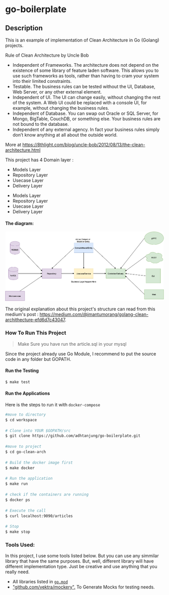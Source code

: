 # go-boilerplate

## Description

This is an example of implementation of Clean Architecture in Go (Golang) projects.

Rule of Clean Architecture by Uncle Bob

- Independent of Frameworks. The architecture does not depend on the existence of some library of feature laden software. This allows you to use such frameworks as tools, rather than having to cram your system into their limited constraints.
- Testable. The business rules can be tested without the UI, Database, Web Server, or any other external element.
- Independent of UI. The UI can change easily, without changing the rest of the system. A Web UI could be replaced with a console UI, for example, without changing the business rules.
- Independent of Database. You can swap out Oracle or SQL Server, for Mongo, BigTable, CouchDB, or something else. Your business rules are not bound to the database.
- Independent of any external agency. In fact your business rules simply don’t know anything at all about the outside world.

More at https://8thlight.com/blog/uncle-bob/2012/08/13/the-clean-architecture.html

This project has  4 Domain layer :
 * Models Layer
 * Repository Layer
 * Usecase Layer
 * Delivery Layer

- Models Layer
- Repository Layer
- Usecase Layer
- Delivery Layer

#### The diagram:

![golang clean architecture](https://github.com/adhtanjung/go-boilerplate/raw/master/clean-arch.png)

The original explanation about this project's structure can read from this medium's post : https://medium.com/@imantumorang/golang-clean-archithecture-efd6d7c43047.

### How To Run This Project

> Make Sure you have run the article.sql in your mysql

Since the project already use Go Module, I recommend to put the source code in any folder but GOPATH.

#### Run the Testing

```bash
$ make test
```

#### Run the Applications

Here is the steps to run it with `docker-compose`

```bash
#move to directory
$ cd workspace

# Clone into YOUR $GOPATH/src
$ git clone https://github.com/adhtanjung/go-boilerplate.git

#move to project
$ cd go-clean-arch

# Build the docker image first
$ make docker

# Run the application
$ make run

# check if the containers are running
$ docker ps

# Execute the call
$ curl localhost:9090/articles

# Stop
$ make stop
```

### Tools Used:

In this project, I use some tools listed below. But you can use any simmilar library that have the same purposes. But, well, different library will have different implementation type. Just be creative and use anything that you really need.

- All libraries listed in [`go.mod`](https://github.com/adhtanjung/go-boilerplate/blob/master/go.mod)
- ["github.com/vektra/mockery".](https://github.com/vektra/mockery) To Generate Mocks for testing needs.
